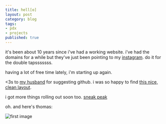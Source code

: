 ```yaml
---
title: hell[o]
layout: post
category: blog
tags:
- pdx
- projects
published: true
---
```


it's been about 10 years since i've had a working website. i've had the domains for a while but they've just been pointing to my [instagram](http://instagram.com/samdavid). do it for the double tapsssssss.

having a lot of free time lately, i'm starting up again.

<3s to [my husband](http://codyrobert.com) for suggesting github. i was so happy to find [this nice, clean layout](https://github.com/swanson/lagom).

i got more things rolling out soon too. [sneak peak](http://instagram.com/whiskeyandboardgames)

oh. and here's thomas:

![first image](https://scontent.cdninstagram.com/vp/965e2ccfd87d111395780fb4b38339fc/5B380755/t51.2885-15/s640x640/sh0.08/e35/28152635_345891839242716_315887633370710016_n.jpg)